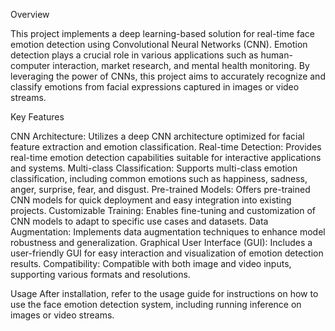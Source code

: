 Overview

This project implements a deep learning-based solution for real-time face emotion detection using Convolutional Neural Networks (CNN). Emotion detection plays a crucial role in various applications such as human-computer interaction, market research, and mental health monitoring. By leveraging the power of CNNs, this project aims to accurately recognize and classify emotions from facial expressions captured in images or video streams.

Key Features

CNN Architecture: Utilizes a deep CNN architecture optimized for facial feature extraction and emotion classification.
Real-time Detection: Provides real-time emotion detection capabilities suitable for interactive applications and systems.
Multi-class Classification: Supports multi-class emotion classification, including common emotions such as happiness, sadness, anger, surprise, fear, and disgust.
Pre-trained Models: Offers pre-trained CNN models for quick deployment and easy integration into existing projects.
Customizable Training: Enables fine-tuning and customization of CNN models to adapt to specific use cases and datasets.
Data Augmentation: Implements data augmentation techniques to enhance model robustness and generalization.
Graphical User Interface (GUI): Includes a user-friendly GUI for easy interaction and visualization of emotion detection results.
Compatibility: Compatible with both image and video inputs, supporting various formats and resolutions.

Usage
After installation, refer to the usage guide for instructions on how to use the face emotion detection system, including running inference on images or video streams.
